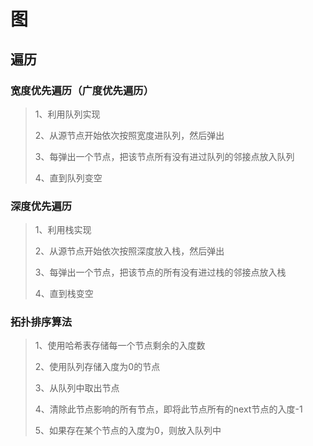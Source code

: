 # 图

## 遍历

### 宽度优先遍历（广度优先遍历）

> 1、利用队列实现
>
>2、从源节点开始依次按照宽度进队列，然后弹出
>
>3、每弹出一个节点，把该节点所有没有进过队列的邻接点放入队列
>
>4、直到队列变空

### 深度优先遍历

> 1、利用栈实现
>
> 2、从源节点开始依次按照深度放入栈，然后弹出
>
> 3、每弹出一个节点，把该节点的所有没有进过栈的邻接点放入栈
>
> 4、直到栈变空

### 拓扑排序算法

> 1、使用哈希表存储每一个节点剩余的入度数
>
> 2、使用队列存储入度为0的节点
>
> 3、从队列中取出节点
>
> 4、清除此节点影响的所有节点，即将此节点所有的next节点的入度-1
>
> 5、如果存在某个节点的入度为0，则放入队列中